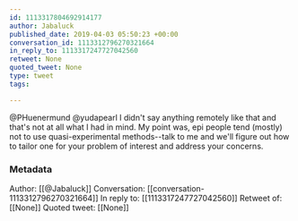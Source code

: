 ```yaml
---
id: 1113317804692914177
author: Jabaluck
published_date: 2019-04-03 05:50:23 +00:00
conversation_id: 1113312796270321664
in_reply_to: 1113317247727042560
retweet: None
quoted_tweet: None
type: tweet
tags:

---
```


@PHuenermund @yudapearl I didn't say anything remotely like that and that's not at all what I had in mind. My point was, epi people tend (mostly) not to use quasi-experimental methods--talk to me and we'll figure out how to tailor one for your problem of interest and address your concerns.

### Metadata

Author: [[@Jabaluck]]
Conversation: [[conversation-1113312796270321664]]
In reply to: [[1113317247727042560]]
Retweet of: [[None]]
Quoted tweet: [[None]]
